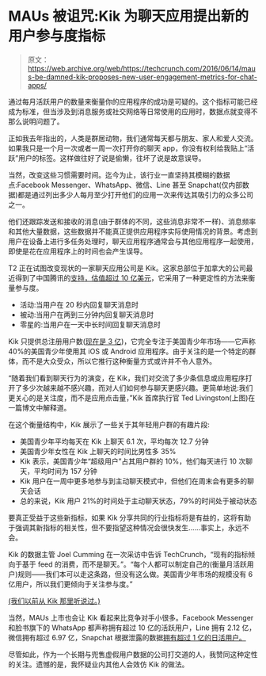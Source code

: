 # MAUs 被诅咒:Kik 为聊天应用提出新的用户参与度指标 

> 原文：<https://web.archive.org/web/https://techcrunch.com/2016/06/14/maus-be-damned-kik-proposes-new-user-engagement-metrics-for-chat-apps/>

通过每月活跃用户的数量来衡量你的应用程序的成功是可疑的。这个指标可能已经成为标准，但当涉及到消息服务或社交网络等日常使用的应用时，数据点就变得不那么说明问题了。

正如我去年指出的，人类是群居动物，我们通常每天都与朋友、家人和爱人交流。如果我只是一个月一次或者一周一次打开你的聊天 app，你没有权利给我贴上“活跃”用户的标签。这样做往好了说是偷懒，往坏了说是故意误导。

当然，改变这些习惯需要时间。迄今为止，该行业一直坚持其模糊的数据点:Facebook Messenger、WhatsApp、微信、Line 甚至 Snapchat(仅内部数据)都是通过列出多少人每月至少打开他们的应用一次来传达其吸引力的众多公司之一。

他们还跟踪发送和接收的消息(由于群体的不同，这些消息非常不一样)、消息频率和其他大量数据，这些数据并不能真正提供应用程序实际使用情况的背景。考虑到用户在设备上进行多任务处理时，聊天应用程序通常会与其他应用程序一起使用，即使是花在应用程序上的时间也会产生误导。

T2 正在试图改变现状的一家聊天应用公司是 Kik。这家总部位于加拿大的公司最近得到了中国腾讯的[支持，估值超过 10 亿美元](https://web.archive.org/web/20230128091939/https://techcrunch.com/2015/08/18/kik-raises-50m-from-strategic-partner-tencent/)，它采用了一种更定性的方法来衡量参与度。

*   活动:当用户在 20 秒内回复聊天消息时
*   被动:当用户在两到三分钟内回复聊天消息时
*   零星的:当用户在一天中长时间回复聊天消息时

Kik 只提供总注册用户数([现在是 3 亿](https://web.archive.org/web/20230128091939/https://techcrunch.com/2016/05/11/kik-already-has-over-6000-bots-reaching-300-million-registered-users/))，它完全专注于美国青少年市场——它声称 40%的美国青少年使用其 iOS 或 Android 应用程序。由于关注的是一个特定的群体，而不是大众受众，所以它推行这种衡量方式或许并不令人意外。

“随着我们看到聊天行为的演变，在 Kik，我们对交流了多少条信息或应用程序打开了多少次越来越不感兴趣，而对人们如何参与聊天更感兴趣。更简单地说:我们更关心的是关注度，而不是应用点击量，”Kik 首席执行官 Ted Livingston(上图)在一篇博文中解释道。

在这个衡量结构中，Kik 展示了一些关于其年轻用户群的有趣片段:

*   美国青少年平均每天在 Kik 上聊天 6.1 次，平均每次 12.7 分钟
*   美国青少年女性在 Kik 上聊天的时间比男性多 35%
*   Kik 表示，美国青少年“超级用户”占其用户群的 10%，他们每天进行 10 次聊天，平均时间为 157 分钟
*   Kik 用户在一周中更多地参与到主动聊天模式中，但他们在周末会有更多的聊天会话
*   总的来说，Kik 用户 21%的时间处于主动聊天状态，79%的时间处于被动状态

要真正受益于这些新指标，如果 Kik 分享共同的行业指标将是有益的，这将有助于强调其新指标的相关性，但不要指望这种情况会很快发生……事实上，永远不会。

Kik 的数据主管 Joel Cumming 在一次采访中告诉 TechCrunch，“现有的指标倾向于基于 feed 的消费，而不是聊天。”。“每个人都可以制定自己的(衡量月活跃用户)规则——我们本可以走这条路，但没有这么做。美国青少年市场的规模没有 6 亿用户，所以我们更倾向于关注参与度。”

[(我们以前从 Kik 那里听说过。)](https://web.archive.org/web/20230128091939/https://techcrunch.com/2015/01/28/dont-expect-kik-maus/)

当然，MAUs 上市也会让 Kik 看起来比竞争对手小很多。Facebook Messenger 和脸书旗下的 WhatsApp 都声称拥有超过 10 亿的活跃用户，Line 拥有 2.12 亿，微信拥有超过 6.97 亿，Snapchat 根据泄露的数据[拥有超过 1 亿的日活用户。](https://web.archive.org/web/20230128091939/https://techcrunch.com/2016/05/26/snapchat-series-f/)

尽管如此，作为一个长期与兜售虚假用户数据的公司打交道的人，我赞同这种定性的关注。遗憾的是，我怀疑业内其他人会效仿 Kik 的做法。